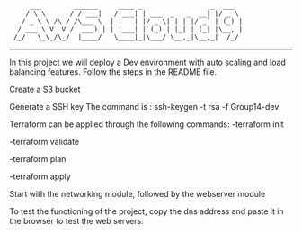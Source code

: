          ___        ______     ____ _                 _  ___  
        / \ \      / / ___|   / ___| | ___  _   _  __| |/ _ \ 
       / _ \ \ /\ / /\___ \  | |   | |/ _ \| | | |/ _` | (_) |
      / ___ \ V  V /  ___) | | |___| | (_) | |_| | (_| |\__, |
     /_/   \_\_/\_/  |____/   \____|_|\___/ \__,_|\__,_|  /_/ 
 ----------------------------------------------------------------- 
 
 In this project we will deploy a Dev environment with auto scaling and load balancing features. Follow the steps in the README file.

Create a S3 bucket

Generate a SSH key The command is : ssh-keygen -t rsa -f Group14-dev

Terraform can be applied through the following commands: 
-terraform init 

-terraform validate 

-terraform plan 

-terraform apply

Start with the networking module, followed by the webserver module

To test the functioning of the project, copy the dns address and paste it in the browser to test the web servers.
